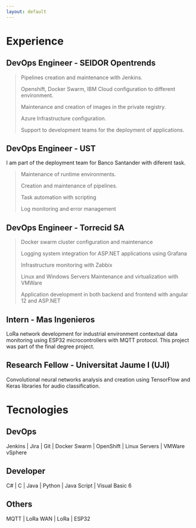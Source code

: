 ```yaml
---
layout: default
---
```


<!-- Text can be **bold**, _italic_, or ~~strikethrough~~.

[Link to another page](./another-page.html).

There should be whitespace between paragraphs.

There should be whitespace between paragraphs. We recommend including a README, or a file with information about your project. -->


<!-- [![Octocat](images/github.png)](https://github.com/JoseCarTorBel) |  [![Octocat](images/linkedin.webp)](https://www.linkedin.com/in/josecarlostorrobelda/) -->

# Experience

## DevOps Engineer - SEIDOR Opentrends 

> Pipelines creation and maintenance with Jenkins.
>
> Openshift, Docker Swarm, IBM Cloud configuration to different environment.
>
> Maintenance and creation of images in the private registry.
>
> Azure Infrastructure configuration.
>
> Support to development teams for the deployment of applications.

## DevOps Engineer - UST 

I am part of the deployment team for Banco Santander with diferent task.

> Maintenance of runtime environments.
>
> Creation and maintenance of pipelines.
>
> Task automation with scripting
>
> Log monitoring and error management


## DevOps Engineer - Torrecid SA

> Docker swarm cluster configuration and maintenance
>
> Logging system integration for ASP.NET applications using Grafana
>
> Infrastructure monitoring with Zabbix
>
> Linux and Windows Servers Maintenance and virtualization with VMWare
>
> Application development in both backend and frontend with angular 12 and ASP.NET

## Intern - Mas Ingenieros 

LoRa network development for industrial environment contextual data monitoring using ESP32 microcontrollers with MQTT protocol. This project was part of the final degree project.

## Research Fellow - Universitat Jaume I (UJI)

Convolutional neural networks analysis and creation using TensorFlow and Keras libraries for audio classification.

# Tecnologies

## DevOps 

Jenkins | Jira | Git | Docker Swarm | OpenShift | Linux Servers | VMWare vSphere 

## Developer 

C# | C | Java | Python | Java Script | Visual Basic 6

## Others

MQTT | LoRa WAN | LoRa | ESP32 

<!-- 
### Header 3

```js
// Javascript code with syntax highlighting.
var fun = function lang(l) {
  dateformat.i18n = require('./lang/' + l)
  return true;
}
```

```ruby
# Ruby code with syntax highlighting
GitHubPages::Dependencies.gems.each do |gem, version|
  s.add_dependency(gem, "= #{version}")
end
```

#### Header 4

*   This is an unordered list following a header.
*   This is an unordered list following a header.
*   This is an unordered list following a header.

##### Header 5

1.  This is an ordered list following a header.
2.  This is an ordered list following a header.
3.  This is an ordered list following a header.

###### Header 6

| head1        | head two          | three |
|:-------------|:------------------|:------|
| ok           | good swedish fish | nice  |
| out of stock | good and plenty   | nice  |
| ok           | good `oreos`      | hmm   |
| ok           | good `zoute` drop | yumm  |

### There's a horizontal rule below this.

* * *

### Here is an unordered list:

*   Item foo
*   Item bar
*   Item baz
*   Item zip

### And an ordered list:

1.  Item one
1.  Item two
1.  Item three
1.  Item four

### And a nested list:

- level 1 item
  - level 2 item
  - level 2 item
    - level 3 item
    - level 3 item
- level 1 item
  - level 2 item
  - level 2 item
  - level 2 item
- level 1 item
  - level 2 item
  - level 2 item
- level 1 item

### Small image

![Octocat](https://github.githubassets.com/images/icons/emoji/octocat.png)

### Large image

![Branching](https://guides.github.com/activities/hello-world/branching.png)


### Definition lists can be used with HTML syntax.

<dl>
<dt>Name</dt>
<dd>Godzilla</dd>
<dt>Born</dt>
<dd>1952</dd>
<dt>Birthplace</dt>
<dd>Japan</dd>
<dt>Color</dt>
<dd>Green</dd>
</dl>

```
Long, single-line code blocks should not wrap. They should horizontally scroll if they are too long. This line should be long enough to demonstrate this.
```

```
The final element.
``` -->
